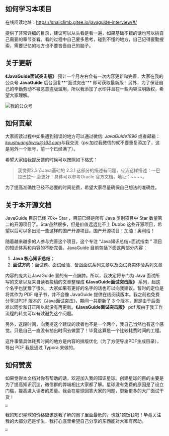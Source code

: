 ## 如何学习本项目

在线阅读地址：https://snailclimb.gitee.io/javaguide-interview/#/

提供了非常详细的目录，建议可以从头看是看一遍，如果基础不错的话也可以挑自己需要的章节查看。看的过程中自己要多思考，碰到不懂的地方，自己记得要勤搜索，需要记忆的地方也不要吝啬自己的脑子。

## 关于更新

**《JavaGuide面试突击版》** 预计一个月左右会有一次内容更新和完善，大家在我的公众号 **JavaGuide** 后台回复**“面试突击”** 即可获取最新版！另外，为了保证自己的辛勤劳动不被恶意盗版滥用，所以我添加了水印并且在一些内容注明版权，希望大家理解。

![我的公众号](https://my-blog-to-use.oss-cn-beijing.aliyuncs.com/2019-6/167598cd2e17b8ec.png)

## 如何贡献

大家阅读过程中如果遇到错误的地方可以通过微信: *JavaGuide1996* 或者邮箱：*koushuangbwcx@163.com*与我交流（ps:加过我微信的就不要重复添加了，这是另外一个账号，前一个已经满了）。

希望大家给我提反馈的时候可以按照如下格式：

> 我觉得2.3节Java基础的 2.3.1 这部分的描述有问题，应该这样描述：～巴拉巴拉～ 会更好！具体可以参考Oracle 官方文档，地址：~~~~。

为了提高准确性已经不必要的时间花费，希望大家尽量确保自己想法的准确性。

## 关于本开源文档

JavaGuide 目前已经 70k+ Star ，目前已经是所有 Java 类别项目中 Star 数量第二的开源项目了。Star虽然很多，但是价值远远比不上 Dubbo 这些开源项目，希望以后可以多出现一些这样的国产开源项目。国产开源项目！加油！奥利给！

随着越来越多的人参与完善这个项目，这个专注 “Java知识总结+面试指南 ” 项目的知识体系和内容的不断完善。JavaGuide 目前包括下面这两部分内容：

1. **Java 核心知识总结**；
2. **面试方向**：面试题、面试经验、备战面试系列文章以及面试真实体验系列文章

内容的庞大让JavaGuide 显的有一点臃肿。所以，我决定将专门为 Java 面试所写的文章以及来自读者投稿的文章整理成 **《JavaGuide面试突击版》** 系列，起这个名字也犹豫了很久，大家如果有更好的名字的话也可以向我建议。暂时的定位是将其作为 PDF 电子书，并不会像 JavaGuide 提供在线阅读版本。我之前也免费分享过PDF 版本的《Java面试突击》，期间一共更新了 3 个版本，但是由于后面难以同步和订正所以就没有再更新。**《JavaGuide面试突击版》** pdf 版由于我工作流程的转变可以有效避免这个问题。

另外，这段时间，向我提这个建议的读者也不是一个两个，我自己当然也有这个感觉。只是自己一直没有抽出时间去做罢了！毕竟这算是一个比较耗费时间的工程。

这件事情具体耗费时间的地方是内容的排版优化（为了方便导出PDF生成目录），导出 PDF 我是通过 Typora 来做的。

## 如何赞赏

如果觉得本文档对你有帮助的话，欢迎加入我的知识星球。创建星球的目的主要是为了提高知识沉淀，微信群的弊端相比大家都了解。星球没有免费的原因是了设立门槛，提高进入读者的质量。我会在星球回答大家的问题，更新更多的大厂面试干货！

<img src="https://imgkr.cn-bj.ufileos.com/cf2ebd93-e981-4ec5-b018-e92e334c3df1.png" style="zoom:50%;" />

我的知识星球的价格应该是我了解的圈子里面最低的，也就1顿饭钱吧！毕竟关注我的大部分还是学生，我打心底里希望自己分享的东西能对大家有帮助。

<img src="https://my-blog-to-use.oss-cn-beijing.aliyuncs.com/2019-11/Screen Shot 2020-03-07 at 7.33.50 PM.jpg" style="zoom:50%;" />

